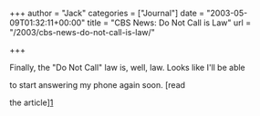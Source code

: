 +++
author = "Jack"
categories = ["Journal"]
date = "2003-05-09T01:32:11+00:00"
title = "CBS News: Do Not Call is Law"
url = "/2003/cbs-news-do-not-call-is-law/"

+++

Finally, the "Do Not Call" law is, well, law. Looks like I'll be able
  

  
to start answering my phone again soon. [read
  

  
the article][1]

 [1]: //www.cbsnews.com/stories/2003/03/11/politics/main543573.shtml"